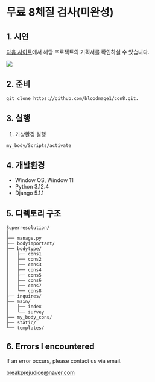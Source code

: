 # 무료 8체질 검사(미완성)

## 1. 시연

[다음 사이트](https://github.com/bloodmage1/Free_Test_mybody_proposal)에서 해당 프로젝트의 기획서를 확인하실 수 있습니다.

<img src="https://github.com/bloodmage1/Free_Test_mybody/blob/main/Demons.gif"/>


## 2. 준비
```
git clone https://github.com/bloodmage1/con8.git.
```

## 3. 실행

1. 가상환경 실행
```
my_body/Scripts/activate
```


## 4. 개발환경

- Window OS, Window 11
- Python 3.12.4
- Django 5.1.1

## 5. 디렉토리 구조

```
Superresolution/
│
├── manage.py
├── bodyimportant/
├── bodytype/
│   ├── cons1
│   ├── cons2
│   ├── cons3
│   ├── cons4
│   ├── cons5
│   ├── cons6
│   ├── cons7
│   └── cons8
├── inquires/
├── main/
│   ├── index
│   └── survey
├── my_body_cons/
├── static/
└── templates/

```
  
## 6. Errors I encountered

If an error occurs, please contact us via email.

breakprejudice@naver.com